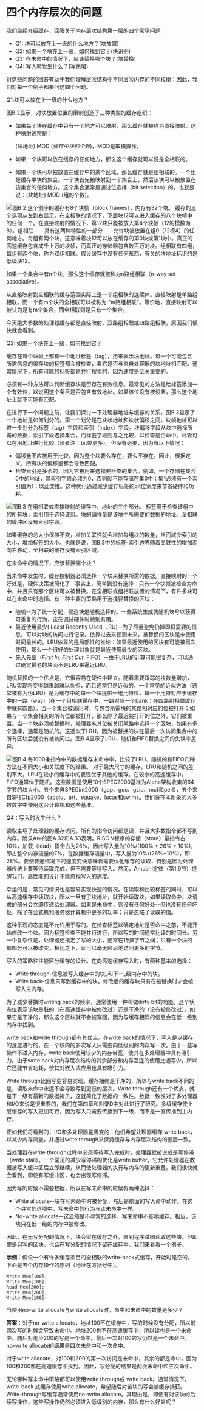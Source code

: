 # 四个内存层次的问题

我们继续介绍缓存，回答关于内存层次结构第一层的四个常见问题：

* Q1: 块可以放在上一级的什么地方？(块放置)&#x20;
* Q2: 如果一个块在上一级，如何找到它？(块识别)&#x20;
* Q3: 在未命中的情况下，应该替换哪个块？(块替换)&#x20;
* Q4: 写入时发生什么？(写策略)

对这些问题的回答有助于我们理解层次结构中不同层次内存的不同权衡；因此，我们对每一个例子都要问这四个问题。

Q1:块可以放在上一级的什么地方？

图B.2显示，对块放置位置的限制创造了三种类型的缓存组织：

*   如果每个块在缓存中只有一个地方可以映射，那么缓存就被称为直接映射。这种映射通常是：

    (块地址) MOD (_缓存中块的个数_)，MOD是取模操作。
* 如果一个块可以放在缓存的任何地方，那么这个缓存就可以说是全相联的。
* 如果一个块可以被放置在缓存中的某个区域，那么缓存就是组相联的。一个组是缓存中块的集合。一个块首先被映射到一个集合上，然后该块可以被放置在该集合的任何地方。这个集合通常是通过位选择（bit selection）的，也就是说：(块地址) MOD (组的个数)。

![图B.2 这个例子的缓存有8个块帧（block frames），内存有32个块。 缓存的三个选项从左到右显示。在全相联的情况下，下层块12可以进入缓存的八个块帧中的任何一个。在直接映射的情况下，第12块只能被放入第4个块帧（12的模数为8）。组相联——具有这两种特性的一部分——允许块被放置在组0（12模4）的任何地方。每组有两个块，这意味着块12可以放在缓存的第0块或第1块中。真正的高速缓存包含成千上万的块帧，而真正的存储器包含数百万的块。组相联有四组，每组有两个块，称为双组相联。假设缓存中没有任何东西，有关的块地址标识的是低级块12。](../../.gitbook/assets/NeatReader-1656577525140.png)

如果一个集合中有n个块，那么这个缓存就被称为n路组相联（n-way set associative）。

从直接映射到全相联的缓存范围实际上是一个组相联的连续体。直接映射是单路组相联，而一个有m个块的全相联可以被称为 "m路组相联"。等价地，直接映射可以被认为是有m个集合，而全相联则是只有一个集合。

今天绝大多数的处理器缓存都是直接映射、双路组相联或四路组相联，原因我们很快就会看到。

Q2: 如果一个块在上一级，如何找到它？

缓存在每个块帧上都有一个地址标签（tag），用来表示块地址。每一个可能包含所需信息的缓存块的标签都会被检查，看它是否与来自处理器的块地址相匹配。通常情况下，所有可能的标签都是并行搜索的，因为速度是至关重要的。

必须有一种方法可以判断缓存块是否存在有效信息。最常见的方法是给标签添加一个有效位，以说明这个条目是否包含有效地址。如果该位没有被设置，那么这个地址上就不可能有匹配。

在进行下一个问题之前，让我们探讨一下处理器地址与缓存的关系。图B.3显示了一个地址是如何划分的。第一个划分是在块状地址和块状偏移之间。块帧地址可以进一步划分为标签（tag）字段和索引（index）字段。块偏移字段从块中选择所需的数据，索引字段选择集合，而标签字段则与之比较，以检查是否命中。尽管可以在用地址进行比较（译者注：bit位更多），但没有必要，因为有以下情况：

* 偏移量不应被用于比较，因为整个块要么存在，要么不存在。因此，根据定义，所有块的偏移量都会导致匹配。
* 检查索引是多余的，因为它被用来选择要检查的集合。例如，一个存储在集合0中的地址，其索引字段必须为0，否则就不能存储在集0中；集1必须有一个索引值为1；以此类推。这种优化通过减少缓存标签的bit位宽度来节省硬件和功耗。

![图B.3 在组相联或直接映射的缓存中，地址的三个部分。 标签用于检查该组中的所有块，索引用于选择该组。块的偏移量是该块中所需要的数据的地址。全相联的缓冲区没有索引字段。](../../.gitbook/assets/NeatReader-1656771737281.png)

如果缓存的总大小保持不变，增加关联性就会增加每组块的数量，从而减少索引的大小，增加标签的大小。也就是说，图B.3中的标签-索引边界随着关联性的增加而向右移动，全相联的缓存没有索引区域。

在未命中的情况下，应该替换哪个块？

当未命中发生时，缓存控制器必须选择一个块来替换所需的数据。直接映射的一个好处是，硬件决策被简化了--事实上，简单到没有选择：只有一个块帧被检查为命中，并且只有那个区块可以被替换。在全相联或组相联放置的情况下，有许多块可以在未命中时选择。有三种主要的策略用于选择要替换的区块：

* 随机--为了统一分配，候选块是随机选择的。一些系统生成伪随机块号以获得可重复的行为，这在调试硬件时特别有用。
* 最近使用最少( Least Recently Used, LRU)--为了尽量避免扔掉即将需要的信息，可以对块的访问进行记录。依靠过去来预测未来，被替换的区块是未使用时间最长的。LRU依靠的是局部性的推论：如果最近使用的区块有可能被再次使用，那么一个很好的处理对象就是最近使用最少的区块。
* 先入先出（_First In, First Out_, FIFO）--由于LRU的计算可能很复杂，可以通过确定最老的块而不是LRU来逼近LRU。

随机替换的一个优点是，它很容易在硬件中建立。随着需要跟踪的块数量增加，LRU实现将变得越来越难以负担，而且通常只是近似的。一个常见的近似方法（通常被称为伪LRU）是为缓存中的每一个块提供一组比特位，每一个比特对应于缓存中的一路（way)（在一个组相联缓存中，一路对应一个bank；在四路组相联缓存中就有四路）。当一个集合被访问时，与包含所需块的某路相对应的位被打开；如果与一个集合相关的所有位都被打开，那么除了最近被打开的位之外，它们被重置。当一个块必须被替换时，处理器从其位被关闭某路中选择一个区块，如果有多个选择，通常是随机的。这近似于LRU，因为被替换的块在最后一次访问集合中的所有区块后就没有被访问过。图B.4显示了LRU、随机和FIFO替换之间的失误率差异。

![图B.4 每1000条指令中的数据缓存未命中率，比较了LRU、随机的和FIFO几种方法在不同大小和关联度下的结果。 对于最大尺寸的缓存，LRU和随机之间的差别不大，LRU在较小的缓存中的表现优于其他的缓存。在较小的高速缓存中，FIFO通常优于随机。这些数据是使用10个SPEC2000基准为Alpha架构收集的64字节的块大小。五个来自SPECint2000（gap、gcc、gzip、mcf和perl），五个来自SPECfp2000（applu、art、equake、lucas和swim）。我们将在本附录的大多数数字中使用这台计算机和这些基准。](../../.gitbook/assets/NeatReader-1656775564259.png)

&#x20;Q4：写入时发生什么？

读取主导了处理器的缓存访问。所有的指令访问都是读，并且大多数指令都不写到内存。附录A中的图A.32和A.33表明，RISC V程序的存储（store）量指令占10%，加载（load）指令占为26%，因此写入量为10%/(100% + 26% + 10%)，即占整个内存流量的7%。在数据缓存流量中，写入量为10%/(26%+10%)，即28%。要使普通情况下的速度变快意味着需要优化缓存的读取，特别是因为处理器传统上要等待读取完成，但不需要等待写入。然而，Amdahl定律（第1.9节）提醒我们，高性能的设计不能忽视写入的速度。

幸运的是，常见的情况也是容易实现快速的情况。在读取和比较标签的同时，可以从高速缓存中读取块，所以一旦有了块地址，就开始读取块。如果读取命中，块请求的部分会立即传递给处理器。如果是未命中，则没有任何好处--但也没有任何坏处，除了在台式机和服务器计算机中更多的功率；只是忽略了读取的值。

这种乐观的态度是不允许用于写的。在检查标签以确定地址是否命中之前，不能开始修改一个块。因为标签检查不能并行进行，所以写的时间通常比读的时间长。另一个复杂性是，处理器还指定了写的大小，通常在1到8字节之间；只有一个块的那部分可以被改变。相比之下，读可以毫无顾忌地访问更多的字节。

写入的策略往往能区分缓存的设计。在向高速缓存写入时，有两种基本的选择：

* Write through-信息被写入缓存中的块_和下一_级内存中的块。
* Write back-信息只写到缓存中的块。修改后的缓存块只有在被替换时才会被写入主内存。

为了减少替换时writing back的频率，通常使用一种叫做dirty bit的功能。这个状态位表示该块是脏的（在高速缓存中被修改过）还是干净的（没有被修改过）。如果它是干净的，那么这个区块就不会被写回，因为与缓存相同的信息会在低一级别内存中找到。

write back和write through都有其优点。在write back的情况下，写入是以缓存的速度进行的，在一个块内的多次写入只需要向低级别的内存写一次。由于一些写操作不进入内存，write back使用较少的内存带宽，使其在多处理器中具有吸引力。由于write back对内存层次结构的其余部分和内存互连的使用比通写少，所以它还能节省功耗，使其对嵌入式应用也具有吸引力。

Write through比回写更容易实现。缓存始终是干净的，所以与write back不同的是，读取未命中永远不会导致写到更低的层次。Write through还有一个优点，就是下一级有最新的数据拷贝，这就简化了数据的一致性。数据一致性对于多处理器和I/O来说是很重要的，我们在第四章和附录D中对此进行了研究。多级缓存使上层缓存的写入更加可行，因为写入只需要传播到下一级，而不是一直传播到主内存。

正如我们将看到的，I/O和多处理器是善变的：他们希望处理器缓存 write back，以减少内存流量，并通过write through来保持缓存与内存层次结构的低层一致。

当处理器在write through过程中必须等待写入完成时，处理器就被说成是写停滞（write stall）。一个常见的减少写停滞的优化是write buffer，它允许处理器在数据被写入缓冲区后立即继续，从而使处理器的执行与内存的更新重叠。我们很快就会看到，即使有写缓冲区，也会出现写停滞。

因为写的时候不需要数据，所以在写未命中的时候有两种选择：

* Write allocate--块在写未命中时被分配，然后是前面的写入命中动作。在这个寻常的选项中，写未命中的行为与读未命中一样。
* No-write allocate--这显然是不寻常的选择，写未命中不影响缓存。相反，该块只在低一级的内存中被修改。

因此，在无写分配的情况下，块会留在缓存之外，直到程序试图读取这些块。但即使是只写的区块，也会在写分配的情况下留在缓存中。我们来看看一个例子。

**示例**：假设一个有许多缓存条目的全相联的write-back式缓存，开始时是空的。下面是五个内存操作的序列（地址在方括号中）。

```
Write Mem[100];
Write Mem[100];
Read Mem[200];
Write Mem[200];
Write Mem[100].
```

当使用no-write allocate与write allocate时，命中和未命中的数量是多少？

**答案**：对于no-write allocate，地址100不在缓存中，写的时候没有分配，所以前两次写的时候会导致未命中。地址200也不在高速缓存中，所以读也是一个未命中。随后对地址200的写是一个命中。最后一次对100的写仍然是一个未命中。no-write allocate的结果是四次未命中和一次命中。

对于write allocate，对100和200的第一次访问是未命中，其余的都是命中，因为100和200都在高速缓存中找到。因此，写分配的结果是两次未命中和三次命中。

无论哪种写未命中策略都可以使用write through或 write back。通常情况下，write-back 式缓存使用write allocate，希望随后对该块的写会被缓存捕获。Write-through写缓存通常使用no-write allocate。其理由是，即使有对该块的后续写操作，这些写操作仍然必须进入低级别的内存，那么有什么好处呢？






